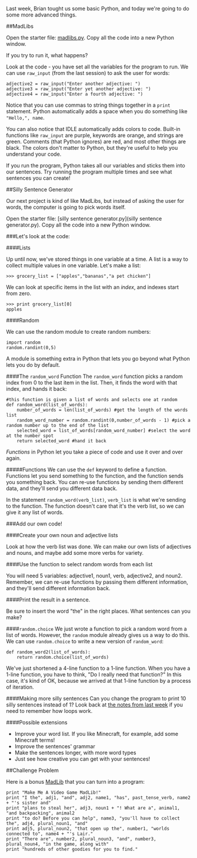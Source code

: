 Last week, Brian tought us some basic Python, and today we're going to do some more advanced things.

##MadLibs

Open the starter file: [madlibs.py](madlibs.py). Copy all the code into a new Python window.

If you try to run it, what happens?

Look at the code - you have set all the variables for the program to run.  We can use `raw_input` (from the last session) to ask the user for words:

```
adjective2 = raw_input("Enter another adjective: ")
adjective3 = raw_input("Enter yet another adjective: ")
adjective4 = raw_input("Enter a fourth adjective: ")
```

Notice that you can use commas to string things together in a `print` statement.  Python automatically adds a space when you do something like `"Hello,", name`.

You can also notice that IDLE automatically adds colors to code.  Built-in functions like `raw_input` are purple, keywords are orange, and strings are green.  Comments (that Python ignores) are red, and most other things are black. The colors don't matter to Python, but they're useful to help you understand your code.

If you run the program, Python takes all our variables and sticks them into our sentences. Try running the program multiple times and see what sentences you can create!

##Silly Sentence Generator

Our next project is kind of like MadLibs, but instead of asking the user for words, the computer is going to pick words itself.

Open the starter file: [silly sentence generator.py](silly sentence generator.py). Copy all the code into a new Python window.

###Let's look at the code:

####Lists

Up until now, we've stored things in one variable at a time.  A list is a way to collect multiple values in one variable.  Let's make a list:

```
>>> grocery_list = ["apples","bananas","a pet chicken"]
```

We can look at specific items in the list with an *index*, and indexes start from zero.

```
>>> print grocery_list[0]
apples
```

####Random

We can use the random module to create random numbers:

```
import random
random.randint(0,5)
```

A module is something extra in Python that lets you go beyond what Python lets you do by default.

####The `random_word` Function
The `random_word` function picks a random index from 0 to the last item in the list.  Then, it finds the word with that index, and hands it back:

```
#this function is given a list of words and selects one at random
def random_word(list_of_words):
    number_of_words = len(list_of_words) #get the length of the words list
    random_word_number = random.randint(0,number_of_words - 1) #pick a random number up to the end of the list
    selected_word = list_of_words[random_word_number] #select the word at the number spot
    return selected_word #hand it back
```

*Functions* in Python let you take a piece of code and use it over and over again.

#####Functions
We can use the `def` keyword to define a function.  Functions let you send something to the function, and the function sends you something back.  You can re-use functions by sending them different data, and they'll send you different data back.

In the statement `random_word(verb_list)`, `verb_list` is what we're sending to the function.  The function doesn't care that it's the verb list, so we can give it any list of words.

###Add our own code!

####Create your own noun and adjective lists

Look at how the verb list was done.  We can make our own lists of adjectives and nouns, and maybe add some more verbs for variety.

####Use the function to select random words from each list

You will need 5 variables: adjective1, noun1, verb, adjective2, and noun2.  Remember, we can re-use functions by passing them different information, and they'll send different information back.

####Print the result in a sentence.

Be sure to insert the word "the" in the right places.  What sentences can you make?

####`random.choice`
We just wrote a function to pick a random word from a list of words.  However, the `random` module already gives us a way to do this.  We can use `random.choice` to write a new version of `random_word`:

```
def random_word2(list_of_words):
    return random.choice(list_of_words)
```

We've just shortened a 4-line function to a 1-line function.  When you have a 1-line function, you have to think, "Do I really need that function?"  In this case, it's kind of OK, because we arrived at that 1-line function by a process of iteration.

####Making more silly sentences
Can you change the program to print 10 silly sentences instead of 1?  Look back at [the notes from last week](../day-1) if you need to remember how loops work.

####Possible extensions

* Improve your word list.  If you like Minecraft, for example, add some Minecraft terms!
* Improve the sentences' grammar
* Make the sentences longer, with more word types
* Just see how creative you can get with your sentences!


##Challenge Problem

Here is a bonus [MadLib](http://www.teach-nology.com/worksheets/language_arts/madlibs/6/) that you can turn into a program: 

```
print "Make Me A Video Game MadLib!"
print "I the", adj1, "and", adj2, name1, "has", past_tense_verb, name2 + "'s sister and"
print "plans to steal her", adj3, noun1 + "! What are a", animal1, "and backpacking", animal2
print "to do? Before you can help", name3, "you'll have to collect the", adj4, plural_noun1, "and"
print adj5, plural_noun2, "that open up the", number1, "worlds connected to", name4 + "'s Lair."
print "There are", number2, plural_noun3, "and", number3, plural_noun4, "in the game, along with"
print "hundreds of other goodies for you to find."
```
